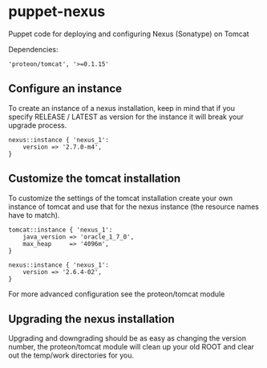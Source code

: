 puppet-nexus
============

Puppet code for deploying and configuring Nexus (Sonatype) on Tomcat

Dependencies:

    'proteon/tomcat', '>=0.1.15'

Configure an instance
-------------------------
To create an instance of a nexus installation, keep in mind that if you specify RELEASE / LATEST as version for the instance it will break your upgrade process.

    nexus::instance { 'nexus_1': 
        version => '2.7.0-m4',
    }
    
Customize the tomcat installation
---------------------------------
To customize the settings of the tomcat installation create your own instance of tomcat and use that for the nexus instance (the resource names have to match).

    tomcat::instance { 'nexus_1': 
        java_version => 'oracle_1_7_0',
        max_heap     => '4096m',
    }
    
    nexus::instance { 'nexus_1': 
        version => '2.6.4-02',
    }
    
For more advanced configuration see the proteon/tomcat module

Upgrading the nexus installation
--------------------------------
Upgrading and downgrading should be as easy as changing the version number, the proteon/tomcat module will clean up your old ROOT and clear out the temp/work directories for you.
